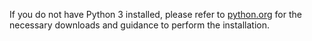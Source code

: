 If you do not have Python 3 installed, please refer to [python.org](https://www.python.org/downloads/) for the necessary downloads and guidance to perform the installation.